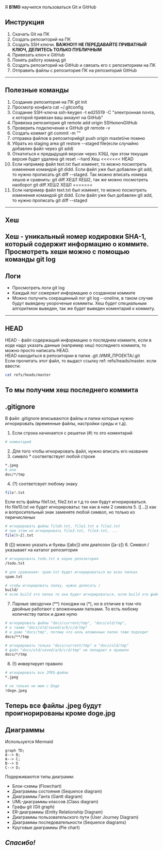 Я **B1M0** научился пользоваться Git и GitHub

## Инструкция

1. Скачать Git на ПК
2. Создать репозиторий на ПК
3. Создать SSH ключи. **ВАЖНО!!! НЕ ПЕРЕДАВАЙТЕ ПРИВАТНЫЙ КЛЮЧ, ДЕЛИТЕСЬ ТОЛЬКО ПУБЛИЧНЫМ**
4. Привязать ключ к GitHub
5. Понять работу команд git
6. Создать репозиторий на GitHub и связать его с репозиторием на ПК
7. Отправить файлы с репозитория ПК на репозиторий GitHub
----

## Полезные команды
1. Создание репозитория на ПК git init
2. Просмотр конфига cat ~/.gitconfig
3. Создание SSH-ключа ssh-keygen -t ed25519 -C "электронная почта, к которой привязан ваш аккаунт на GitHub" 
4. Привязка репозитория git remote add origin SSHключGItHub
5. Проверить подключение к GitHub git remote -v
6. Создать коммит git commit -m ""
7. отправка файлов в репозиторийgit push origin mastet/не помню
8. Убрать из staging area git restore --staged file(если случайно добавлен файл через git add)
9. Откатиться к предыдущей версии через ХЭШ, при этом  текущая версия будет удалена git reset --hard Хеш
<<<<<<< HEAD
10. Если например файл text.txt был изменет, то можно посмотреть изменения командой git didd. Если файл уже был добавлен git add, то нужно прописать git diff --staged. Так можно вписать номера хешов и сравнить: git diff ХЕШ1 ХЕШ2, так же можно посмотреть наоборот git diff ХЕШ2 ХЕШ1
=======
10. Если например файл text.txt был изменет, то можно посмотреть изменения командой git didd. Если файл уже был добавлен git add, то нужно прописать git diff --staged
----

## Хеш
Хеш - уникальный номер кодировки **SHA-1**, который содержит информацию о коммите.<br>
Просмотреть хеши можно с помощью команды git log
----

## Логи
* Просмотреть логи git log
* Каждый лог сожержит информацию о созданном коммите
* Можно получить сокращенный лог git log --oneline, в таком случае будут выведену укороченые комммты. Хеш будет специальным алгоритмом выведен, так же будет выведен коментарий к коммиту.
----

## HEAD
HEAD - файл содержащий информацию о последнем коммите, если в коде надо указать данные (например хеш) последнего коммита, то можно просто написать HEAD.<br>
HEAD находиться в репозитории в папке .git /ИМЯ_ПРОЕКТА/.git<br>
Если прочитать этот файл, то выдаст ссылку ref: refs/heads/master. если ввести:
```BASH
cat refs/heads/master
```
То мы получим хеш последнего коммита
----

## .gitignore
В файл .gitignore вписываются файлы и папки которые нужно игнорировать (временные файлы, настройки среды и т.д).
1. Если строка начинается с решетки (#) то это коментарий
```bash
# коментарий
```
2. Для того чтобы игнорировать файл, нужно вписать его название 
3. симвло * соответвствует любой строке
```bash
*.jpeg
# или 
doc/*/tmp
```
4. (?) соответсвует любому знаку
```bash
file?.txt
```
Если есть файлы file1.txt, file2.txt и т.д то они будут игнорироваться.<br>
Но file10.txt не будет игнорироватьс так как в нем 2 символа
5. ([...]) как и вопросительный знак заменяте любой символ, но только из перечисленых
```bash
# игнорировать файлы file0.txt, file1.txt и file2.txt
# при этом не игнорировать file3.txt, file4.txt, ...
file[0-2].txt
```
В ([]) можно указать и буквы ([abc]) или диапозон ([a-z])
6. Символ / указывает на каталог репозитория
```bash
# игнорировать todo.txt в корне репозитория
/todo.txt

# для сравнения: spam.txt будет игнорироваться во всех папках
spam.txt

# чтобы игнорировать папку, нужно дописать /
build/
# если build это папка то она будет игнорироваться, если build это файл то он не будет проигнорирован
```
7. Парные звездочки (**) походжи на (*), но в отличие в том что двойные работают с вложенными папками. То есть любому количеству папок и даже нулю
```bash
# игнорировать файлы "docs/current/tmp", "docs/old/tmp",
# а также "docs/old/saved/a/b/c/d/tmp"
# и даже "docs/tmp", потому что ноль вложенных папок тоже подходит
docs/**/tmp

# игнорировать только "docs/current/tmp" и "docs/old/tmp"
# файл "docs/old/saved/a/b/c/d/tmp" не попадает в правило
docs/*/tmp
```
8. (!) инвертирует правило
```bash
# игнорировать все JPEG-файлы
*.jpeg

# но только не мем с Doge
!doge.jpeg
```
Теперь все файлы .jpeg будут проигнорированы кроме doge.jpg
----

## Диаграммы
Используется Mermaid
```mermaid
graph TD;
A--> B;
A--> C;
B--> D
C--> D;
```

Подерживаются типы диаграмм:
* Блок-схемы (Flowchart)
* Диаграммы состояния (Sequence diagram)
* Диаграммы Ганта (Gantt diagram)
* UML-диаграммы классов (Class diagram)
* Графы git (Git graph)
* ER-диаграммы (Entity Relationship Diagram)
* Диаграммы пользовательского пути (User Journey Diagram)
* Диаграммы последовательности (Sequence diagrams)
* Круговые диаграммы (Pie chart)


## *Спасибо!*
